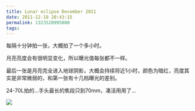 ```yaml
---
title: Lunar eclipse December 2011
date: 2011-12-10 20:43:15
permalink: 1323520995000
tags: 
---
```


<p>每隔十分钟拍一张，大概拍了一个多小时。</p>
<p>月亮亮度会有很明显变化，所以曝光值每张都不一样。</p>
<p>最后一张是月亮完全进入地球阴影，大概会持续将近1小时，颜色为暗红，亮度其实是非常微弱的，和第一张有十几档曝光的差别。</p>
<p>24-70L拍的...手头最长的焦段只到70mm，凑活用用了...</p>
<img src="http://farm8.staticflickr.com/7025/6488522411_53d5a9bb45_b.jpg"/>